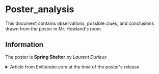 # Poster_analysis
This document contains observations, possible clues, and conclusions drawn from the poster in Mr. Howland's room

## Information
The poster is **Spring Shelter** by _Laurent Durieux_

<details>
<summary>Article from Eviltender.com at the time of the poster's release</summary><br/>

We are inside of a shared dissolve, as the pace and expectations of normality become a more staid and intimate life. This is our modern global pandemic. With his latest print Spring Shelter, Illustrator Laurent Durieux finds the humanity, the new-normal, of this communal experience. A woman lounges in bed with phone in hand, cat at her feet. A gorgeous spring evening spent indoors. Alone. The pool there to remind us of the possibilities of the season — pool parties, barbecues, and picnics, that will all go unexplored.

Spring Shelter is a 24″ x 36″ 10 color screenprint available as a timed-edition from Mondo. Availability ends 11:59 PM CT on Thursday, April 30. The proceeds will aid those affected by the pandemic. More on that from Mondo —

After costs, all proceeds of the timed edition poster will be split 50/50 between two causes that are very important to us: Direct Relief and the Alamo Family Fund.

Direct Relief is a humanitarian and nonprofit/nonpartisan aid organization with a mission to improve the health and lives of people affected by poverty or emergencies. The Alamo Family Fund was created to help Alamo Drafthouse employees who are facing financial hardship after a natural disaster or an unforeseen personal hardship including the global pandemic COVID-19, which has resulted in the unfortunate furlough of virtually all venue/theater members, and up to 80% of corporate staff.

[Link to the original article](https://eviltender.com/2020/04/29/on-sale-spring-shelter-by-laurent-durieux/)
</details>
